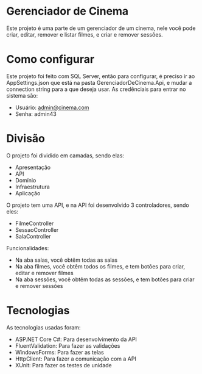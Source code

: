 # Gerenciador de Cinema
Este projeto é uma parte de um gerenciador de um cinema, nele você pode criar, editar, remover e listar filmes, e criar e remover sessões.

# Como configurar
Este projeto foi feito com SQL Server, então para configurar, é preciso ir ao AppSettings.json que está na pasta GerenciadorDeCinema.Api, e mudar a connection string para a que deseja usar.
As credênciais para entrar no sistema são:
 - Usuário: admin@cinema.com
 - Senha: admin43

# Divisão
O projeto foi dividido em camadas, sendo elas:
 - Apresentação
 - API
 - Domínio
 - Infraestrutura
 - Aplicação

O projeto tem uma API, e na API foi desenvolvido 3 controladores, sendo eles:
- FilmeController
- SessaoController
- SalaController

Funcionalidades:
- Na aba salas, você obtêm todas as salas
- Na aba filmes, você obtêm todos os filmes, e tem botões para criar, editar e remover filmes
- Na aba sessões, você obtêm todas as sessões, e tem botões para criar e remover sessões

# Tecnologias
As tecnologias usadas foram:
 - ASP.NET Core C#: Para desenvolvimento da API
 - FluentValidation: Para fazer as validações
 - WindowsForms: Para fazer as telas
 - HttpClient: Para fazer a comunicação com a API
 - XUnit: Para fazer os testes de unidade
